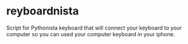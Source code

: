 # reyboardnista
Script for Pythonista keyboard that will connect your keyboard to your computer so you can used your computer keyboard in your iphone.

